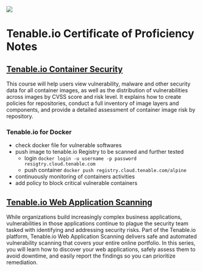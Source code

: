 ![](https://raw.githubusercontent.com/frankietyrine/Tenable.io-Certificate-of-Proficiency-notes/master/b90d76d59285a7d037d2c46ed964d2f4b8b490de.png)
# Tenable.io Certificate of Proficiency Notes

## [Tenable.io Container Security]()
This course will help users view vulnerability, malware and other security data for all container images, as well as the distribution of vulnerabilities across images by CVSS score and risk level. It explains how to create policies for repositories, conduct a full inventory of image layers and components, and provide a detailed assessment of container image risk by repository.

### Tenable.io for Docker 
- check docker file for vulnerable softwares 
- push image to tenable.io Registry to be scanned and further tested 
  - login ```docker login -u username -p password resigtry.cloud.tenable.com```
  - push container ```docker push registry.cloud.tenable.com/alpine ```
- continuously monitoring of containers activities 
- add policy to block critical vulnerable containers
## [Tenable.io Web Application Scanning](#tenableio-container-security-notes)
While organizations build increasingly complex business applications, vulnerabilities in those applications continue to plague the security team tasked with identifying and addressing security risks. Part of the Tenable.io platform, Tenable.io Web Application Scanning delivers safe and automated vulnerability scanning that covers your entire online portfolio. In this series, you will learn how to discover your web applications, safely assess them to avoid downtime, and easily report the findings so you can prioritize remediation.

